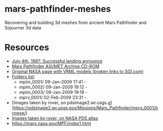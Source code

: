 # mars-pathfinder-meshes
Recovering and building 3d meshes from ancient Mars Pathfinder and Sojourner 3d data

# Resources
-  [July 4th, 1997: Successful landing announce](https://mars.nasa.gov/MPF/newspio/mpf/status/pf9707042.html)
-  [Mars Pathfinder ASI/MET Archive CD-ROM](https://atmos.nmsu.edu/PDS/data/mpam_0001/aareadme.htm)
-  [Original NASA page with VRML models (broken links to SGI.com)](https://mars.nasa.gov/MPF/vrml/pathvrml.html)
-  [Folders list](https://pdsimage2.wr.usgs.gov/Missions/Mars_Pathfinder/):
    -  mpim_0001/                                         09-Jan-2009 17:41                   -
    -  mpim_0002/                                         09-Jan-2009 19:12                   -
    -  mpim_0003/                                         09-Jan-2009 19:19                   -
    -  mprv_0001/                                         02-Feb-2009 23:31                   -
-  [Images taken by rover, on pdsimage2.wr.usgs.g] (https://pdsimage2.wr.usgs.gov/Missions/Mars_Pathfinder/mprv_0001/browse/)
-  [Images taken by rover, on NASA PDS atlas](https://pds-imaging.jpl.nasa.gov/search/?fq=ATLAS_MISSION_NAME%3A%22mars%20pathfinder%22&fq=ATLAS_SPACECRAFT_NAME%3Asojourner&fq=ATLAS_INSTRUMENT_NAME%3Arvr&fq=-ATLAS_THUMBNAIL_URL%3Abrwsnotavail.jpg&q=*%3A*&start=24)
-  https://mars.nasa.gov/MPF/index1.html
